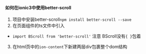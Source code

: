 ####  如何在ionic3中使用better-scroll

 1. 项目中安装better-scroll`npm install better-scroll --save`
 2. 在页面组件的ts文件中引入
   + `import BScroll from 'better-scroll'` 注意 BScroll没有`{ }`包着
 3. 在html页中的`ion-content`下新建两层div包裹整个dom结构
